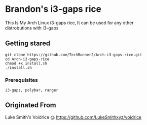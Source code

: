 # Brandon's i3-gaps rice
This Is My Arch Linux i3-gaps rice, It can be used for any other distrobutions with i3-gaps

## Getting stared
```
git clone https://github.com/TechRunner2/Arch-i3-gaps-rice.git
cd Arch-i3-gaps-rice
chmod +x install.sh
./install.sh
```
### Prerequisites
```
i3-gaps, polybar, ranger
```

## Originated From
Luke Smith's Voidrice @ https://github.com/LukeSmithxyz/voidrice
